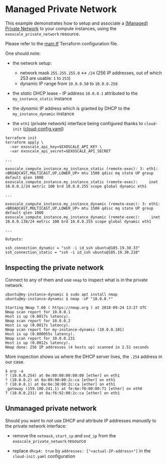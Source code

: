 # Managed Private Network

This example demonstrates how to setup and associate a
[(Managed) Private Network](https://community.exoscale.com/documentation/compute/private-networks/)
to your compute instances, using the `exoscale_private_network` resource.

Please refer to the [main.tf](./main.tf) Terraform configuration file.

One should note:

* the network setup:
  - network mask `255.255.255.0` <-> `/24` (256 IP addresses, out of which 253 are usable: `1` to `253`)
  - dynamic IP range from `10.0.0.50` to `10.0.0.250`

* the _static_ DHCP lease - IP address `10.0.0.1` attributed to the `my_instance_static` instance

* the _dynamic_ IP address which is granted by DHCP to the `my_instance_dynamic` instance

* the `eth1` (private network) interface being configured thanks to `cloud-init`
  ([cloud-config.yaml](./cloud-config.yaml))


```console
terraform init
terraform apply \
  -var exoscale_api_key=$EXOSCALE_API_KEY \
  -var exoscale_api_secret=$EXOSCALE_API_SECRET

...

exoscale_compute_instance.my_instance_static (remote-exec): 3: eth1: <BROADCAST,MULTICAST,UP,LOWER_UP> mtu 1500 qdisc mq state UP group default qlen 1000
exoscale_compute_instance.my_instance_static (remote-exec):     inet 10.0.0.1/24 metric 100 brd 10.0.0.255 scope global dynamic eth1

...

exoscale_compute_instance.my_instance_dynamic (remote-exec): 3: eth1: <BROADCAST,MULTICAST,UP,LOWER_UP> mtu 1500 qdisc mq state UP group default qlen 1000
exoscale_compute_instance.my_instance_dynamic (remote-exec):     inet 10.0.0.138/24 metric 100 brd 10.0.0.255 scope global dynamic eth1

...

Outputs:

ssh_connection_dynamic = "ssh -i id_ssh ubuntu@185.19.30.33"
ssh_connection_static = "ssh -i id_ssh ubuntu@185.19.30.210"
```

## Inspecting the private network

Connect to any of them and use `nmap` to inspect what is in the private
network.

```
ubuntu@my-instance-dynamic $ sudo apt install nmap
ubuntu@my-instance-dynamic $ nmap -sP "10.0.0.*"

Starting Nmap 7.60 ( https://nmap.org ) at 2018-09-24 13:27 UTC
Nmap scan report for 10.0.0.1
Host is up (0.0017s latency).
Nmap scan report for 10.0.0.2
Host is up (0.0017s latency).
Nmap scan report for my-instance-dynamic (10.0.0.101)
Host is up (0.000055s latency).
Nmap scan report for 10.0.0.231
Host is up (0.0012s latency).
Nmap done: 256 IP addresses (4 hosts up) scanned in 2.51 seconds
```

More inspection shows us where the DHCP server lives, the `.254` address in our
case.

```
$ arp -a
? (10.0.0.254) at 0e:00:00:00:00:00 [ether] on eth1
? (10.0.0.2) at 0a:89:90:00:2c:ca [ether] on eth1
? (10.0.0.1) at 0a:0e:38:00:2c:ca [ether] on eth1
_gateway (159.100.241.1) at fe:6e:f0:00:00:71 [ether] on eth0
? (10.0.0.231) at 0a:f6:92:00:2c:ca [ether] on eth1
```

## Unmanaged private network

Should you want to _not_ use DHCP and attribute IP addresses _manually_ to the private network interface:

* remove the `netmask`, `start_ip` and `end_ip` from the `exoscale_private_network` resource

* replace `dhcp4: true` by `addresses: ["<actual-IP-address>"]` in the `cloud-init.yaml` configuration
